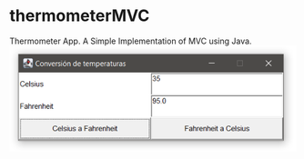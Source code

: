 # thermometerMVC
Thermometer App. A Simple Implementation of MVC using Java.
![](images/Thermometer.png)
